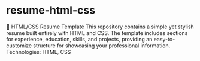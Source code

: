 # resume-html-css
📄 HTML/CSS Resume Template  This repository contains a simple yet stylish resume built entirely with HTML and CSS. The template includes sections for experience, education, skills, and projects, providing an easy-to-customize structure for showcasing your professional information.  Technologies: HTML, CSS
